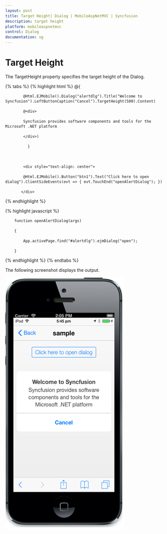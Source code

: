 ```yaml
---
layout: post
title: Target Height| Dialog | MobileAspNetMVC | Syncfusion
description: target height
platform: mobileaspnetmvc
control: Dialog
documentation: ug
---
```


# Target Height

The TargetHeight property specifies the target height of the Dialog.

{% tabs %}
            {% highlight html %}
            @{

            @Html.EJMobile().Dialog("alertdlg").Title("Welcome to Syncfusion").LeftButtonCaption("Cancel").TargetHeight(500).Content(

            @<div>

            Syncfusion provides software components and tools for the Microsoft .NET platform

            </div>)

              }



            <div style="text-align: center">

            @Html.EJMobile().Button("btn1").Text("Click here to open dialog").ClientSideEvents(evt => { evt.TouchEnd("openAlertDialog"); })

           </div>
{% endhighlight %}

{% highlight javascript %}




        function openAlertDialog(args)

        {

            App.activePage.find("#alertdlg").ejmDialog("open");

        }
{% endhighlight %}
{% endtabs %}

The following screenshot displays the output.

![](Target-Height_images/Target-Height_img1.png)



